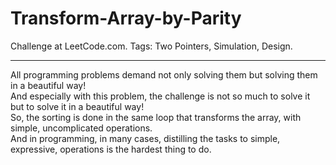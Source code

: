 # Transform-Array-by-Parity
Challenge at LeetCode.com. Tags: Two Pointers, Simulation, Design.

-------------------------------------------------------------------------------------------------------------------------------------------------------------------------
All programming problems demand not only solving them but solving them in a beautiful way!<br/>
And especially with this problem, the challenge is not so much to solve it but to solve it in a beautiful way!<br/>
So, the sorting is done in the same loop that transforms the array, with simple, uncomplicated operations.<br/>
And in programming, in many cases, distilling the tasks to simple, expressive, operations is the hardest thing to do.
